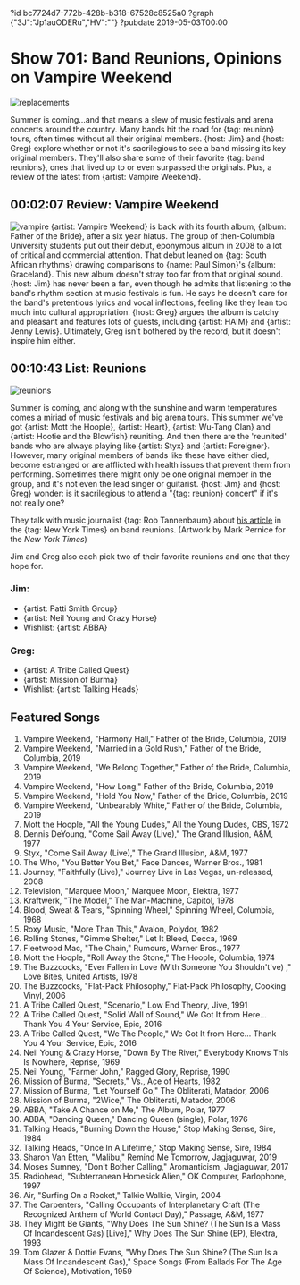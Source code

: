 ?id bc7724d7-772b-428b-b318-67528c8525a0
?graph {"3J":"Jp1auODERu","HV":""}
?pubdate 2019-05-03T00:00

# Show 701: Band Reunions, Opinions on Vampire Weekend
![replacements](https://static.soundopinions.org/images/2019/replacements.jpg)

Summer is coming…and that means a slew of music festivals and arena concerts around the country. Many bands hit the road for {tag: reunion} tours, often times without all their original members. {host: Jim} and {host: Greg} explore whether or not it's sacrilegious to see a band missing its key original members. They'll also share some of their favorite {tag: band reunions}, ones that lived up to or even surpassed the originals. Plus, a review of the latest from {artist: Vampire Weekend}.

## 00:02:07 Review: Vampire Weekend
![vampire](https://static.soundopinions.org/assets/701/3J0.png)
{artist: Vampire Weekend} is back with its fourth album, {album: Father of the Bride}, after a six year hiatus. The group of then-Columbia University students put out their debut, eponymous album in 2008 to a lot of critical and commercial attention. That debut leaned on {tag: South African rhythms} drawing comparisons to {name: Paul Simon}'s {album: Graceland}. This new album doesn't stray too far from that original sound. {host: Jim} has never been a fan, even though he admits that listening to the band's rhythm section at music festivals is fun. He says he doesn't care for the band's pretentious lyrics and vocal inflections, feeling like they lean too much into cultural appropriation. {host: Greg} argues the album is catchy and pleasant and features lots of guests, including {artist: HAIM} and {artist: Jenny Lewis}. Ultimately, Greg isn't bothered by the record, but it doesn't inspire him either.

## 00:10:43 List: Reunions
![reunions](https://static.soundopinions.org/assets/701/HV0.jpg)

Summer is coming, and along with the sunshine and warm temperatures comes a miriad of music festivals and big arena tours. This summer we've got {artist: Mott the Hoople}, {artist: Heart}, {artist: Wu-Tang Clan} and {artist: Hootie and the Blowfish} reuniting. And then there are the 'reunited' bands who are always playing like {artist: Styx} and {artist: Foreigner}. However, many original members of bands like these have either died, become estranged or are afflicted with health issues that prevent them from performing. Sometimes there might only be one original member in the group, and it's not even the lead singer or guitarist. {host: Jim} and {host: Greg} wonder: is it sacrilegious to attend a "{tag: reunion} concert" if it's not really one? 

They talk with music journalist {tag: Rob Tannenbaum} about [his article](https://www.nytimes.com/2019/03/22/arts/music/band-name-reunions.html) in the {tag: New York Times} on band reunions. (Artwork by Mark Pernice for the *New York Times*)

Jim and Greg also each pick two of their favorite reunions and one that they hope for.

### Jim:
- {artist: Patti Smith Group}
- {artist: Neil Young and Crazy Horse}
- Wishlist: {artist: ABBA}

### Greg:
- {artist: A Tribe Called Quest}
- {artist: Mission of Burma}
- Wishlist: {artist: Talking Heads}


## Featured Songs
1. Vampire Weekend, "Harmony Hall," Father of the Bride, Columbia, 2019
1. Vampire Weekend, "Married in a Gold Rush," Father of the Bride, Columbia, 2019
1. Vampire Weekend, "We Belong Together," Father of the Bride, Columbia, 2019
1. Vampire Weekend, "How Long," Father of the Bride, Columbia, 2019
1. Vampire Weekend, "Hold You Now," Father of the Bride, Columbia, 2019
1. Vampire Weekend, "Unbearably White," Father of the Bride, Columbia, 2019
1. Mott the Hoople, "All the Young Dudes," All the Young Dudes, CBS, 1972
1. Dennis DeYoung, "Come Sail Away (Live)," The Grand Illusion, A&M, 1977
1. Styx, "Come Sail Away (Live)," The Grand Illusion, A&M, 1977
1. The Who, "You Better You Bet," Face Dances, Warner Bros., 1981
1. Journey, "Faithfully (Live)," Journey Live in Las Vegas, un-released, 2008
1. Television, "Marquee Moon," Marquee Moon, Elektra, 1977
1. Kraftwerk, "The Model," The Man-Machine, Capitol, 1978
1. Blood, Sweat & Tears, "Spinning Wheel," Spinning Wheel, Columbia, 1968
1. Roxy Music, "More Than This," Avalon, Polydor, 1982
1. Rolling Stones, "Gimme Shelter," Let It Bleed, Decca, 1969
1. Fleetwood Mac, "The Chain," Rumours, Warner Bros., 1977
1. Mott the Hoople, "Roll Away the Stone," The Hoople, Columbia, 1974
1. The Buzzcocks, "Ever Fallen in Love (With Someone You Shouldn't've) ," Love Bites, United Artists, 1978
1. The Buzzcocks, "Flat-Pack Philosophy," Flat-Pack Philosophy, Cooking Vinyl, 2006
1. A Tribe Called Quest, "Scenario," Low End Theory, Jive, 1991
1. A Tribe Called Quest, "Solid Wall of Sound," We Got It from Here... Thank You 4 Your Service, Epic, 2016
1. A Tribe Called Quest, "We The People," We Got It from Here... Thank You 4 Your Service, Epic, 2016
1. Neil Young & Crazy Horse, "Down By The River," Everybody Knows This Is Nowhere, Reprise, 1969
1. Neil Young, "Farmer John," Ragged Glory, Reprise, 1990
1. Mission of Burma, "Secrets," Vs., Ace of Hearts, 1982
1. Mission of Burma, "Let Yourself Go," The Obliterati, Matador, 2006
1. Mission of Burma, "2Wice," The Obliterati, Matador, 2006
1. ABBA, "Take A Chance on Me," The Album, Polar, 1977
1. ABBA, "Dancing Queen," Dancing Queen (single), Polar, 1976
1. Talking Heads, "Burning Down the House," Stop Making Sense, Sire, 1984
1. Talking Heads, "Once In A Lifetime," Stop Making Sense, Sire, 1984
1. Sharon Van Etten, "Malibu," Remind Me Tomorrow, Jagjaguwar, 2019
1. Moses Sumney, "Don't Bother Calling," Aromanticism, Jagjaguwar, 2017
1. Radiohead, "Subterranean Homesick Alien," OK Computer, Parlophone, 1997
1. Air, "Surfing On a Rocket," Talkie Walkie, Virgin, 2004
1. The Carpenters, "Calling Occupants of Interplanetary Craft (The Recognized Anthem of World Contact Day)," Passage, A&M, 1977
1. They Might Be Giants, "Why Does The Sun Shine? (The Sun Is a Mass Of Incandescent Gas) [Live]," Why Does The Sun Shine (EP), Elektra, 1993
1. Tom Glazer & Dottie Evans, "Why Does The Sun Shine? (The Sun Is a Mass Of Incandescent Gas)," Space Songs (From Ballads For The Age Of Science), Motivation, 1959